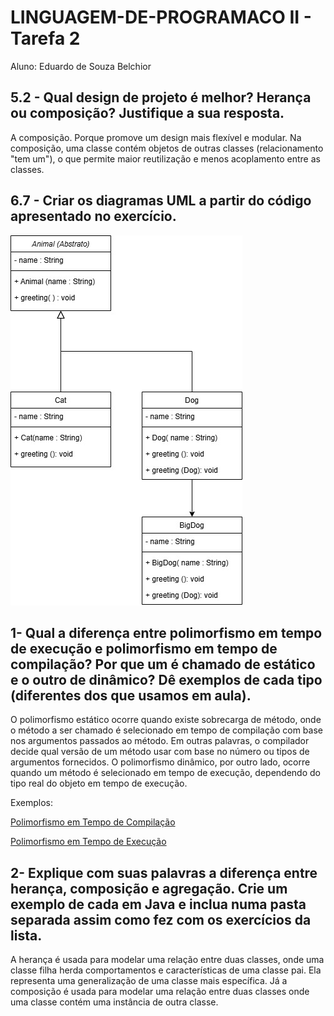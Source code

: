 # LINGUAGEM-DE-PROGRAMACO II - Tarefa 2

Aluno: Eduardo de Souza Belchior

## 5.2 - Qual design de projeto é melhor? Herança ou composição? Justifique a sua resposta.

A composição. Porque promove um design mais flexível e modular. Na composição, uma classe contém objetos de outras classes (relacionamento "tem um"), o que permite maior reutilização e menos acoplamento entre as classes.

## 6.7 - Criar os diagramas UML a partir do código apresentado no exercício.

![Logo](/6.7%20-%20Criar%20os%20diagramas%20UML%20a%20partir%20do%20código%20apresentado%20no%20exercício..jpg)

## 1- Qual a diferença entre polimorfismo em tempo de execução e polimorfismo em tempo de compilação? Por que um é chamado de estático e o outro de dinâmico? Dê exemplos de cada tipo (diferentes dos que usamos em aula).

O polimorfismo estático ocorre quando existe sobrecarga de método, onde o método a ser chamado é selecionado em tempo de compilação com base nos argumentos passados ​​ao método. Em outras palavras, o compilador decide qual versão de um método usar com base no número ou tipos de argumentos fornecidos. O polimorfismo dinâmico, por outro lado, ocorre quando um método é selecionado em tempo de execução, dependendo do tipo real do objeto em tempo de execução.

Exemplos:

[Polimorfismo em Tempo de Compilação](/Pergunta_1/Polimorfismo_em_Tempo_de_Copilacao.java)

[Polimorfismo em Tempo de Execução](/Pergunta_1/Polimorfismo_em_Tempo_de_Execucao.java)

## 2- Explique com suas palavras a diferença entre herança, composição e agregação. Crie um exemplo de cada em Java e inclua numa pasta separada assim como fez com os exercícios da lista.

A herança é usada para modelar uma relação entre duas classes, onde uma classe filha herda comportamentos e características de uma classe pai. Ela representa uma generalização de uma classe mais específica. Já a composição é usada para modelar uma relação entre duas classes onde uma classe contém uma instância de outra classe.
